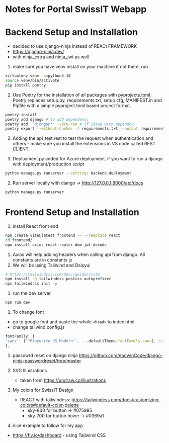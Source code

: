 # Notes for Portal SwissIT Webapp
# Backend Setup and Installation 
- decided to use django-ninja instead of REACt FRAMEWORK
- https://django-ninja.dev/
- with ninja_extra and ninja_jwt as well

1. make sure you have venv install on your machine if not there, run
```bash
virtualenv venv -p=python3.10
source venv/bin/activate
pip install poetry
```
2. Use Poetry for the installation of all packages with pyprojects.toml. Poetry replaces setup.py, requirements.txt, setup.cfg, MANIFEST.in and Pipfile with a simple pyproject.toml based project format.
```bash
poetry install
poetry add django # to add dependency
poetry add  "djongo@*" --dry-run # if issue with dependcy
poetry export --without-hashes -f requirements.txt --output requirements.txt # when deploying to Azure, easier
```
2. Adding the api_test.rest to test the request when authentication and others - make sure you install the extensions in VS code called REST CLIENT.

2. Deployment.py added for Azure deployment. if you want to run a django with deployment/production script
```bash
python manage.py runserver --settings backend.deployment
```
2. Run server locally with django -> http://127.0.0.1:8000/api/docs
```bash
python manage.py runserver
```

# Frontend Setup and Installation
1. install React front end
```bash
npm create vite@latest frontend -- --template react
cd frontend/
npm install axios react-router-dom jwt-decode
```
1. Axios will help adding headers when calling api from django. All constants are in constants.js
1. We will be using Tailwind and Daisyui 
```bash
# https://tailwindcss.com/docs/guides/vite
npm install -D tailwindcss postcss autoprefixer
npx tailwindcss init -p
```
1. run the dev server 
```bash
npm run dev
```
1. To change font
- go to google font and paste the whole ```<head>``` to index.html
- change tailwind.config.js
```javascript
fontFamily: {
'sans': ['"Playwrite US Modern"', ...defaultTheme.fontFamily.sans], //set main font
},
```
1. passowrd reset on django ninja
https://github.com/eadwinCode/django-ninja-passwordreset/tree/master

1. SVG Illustrations
    - taken from https://undraw.co/illustrations

1. My colors for SwissIT Design
    - REACT with tailwindcss: https://tailwindcss.com/docs/customizing-colors#default-color-palette
        - sky-800 for button -> #075985
        - sky-700 for button hover -> #0369a1


1. nice example to follow for my app
- https://fly.io/dashboard - using Tailwind CSS